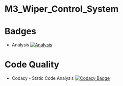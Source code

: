 # M3_Wiper_Control_System

# Badges
* Analysis 
[![Analysis](https://github.com/Faadilbatcha/M3_Wiper_Control_System/actions/workflows/analysis.yml/badge.svg)](https://github.com/Faadilbatcha/M3_Wiper_Control_System/actions/workflows/analysis.yml)

# Code Quality
* Codacy - Static Code Analysis
[![Codacy Badge](https://app.codacy.com/project/badge/Grade/9be80754d6fa40c0b21027b9dc365828)](https://www.codacy.com/gh/Faadilbatcha/M3_Wiper_Control_System/dashboard?utm_source=github.com&amp;utm_medium=referral&amp;utm_content=Faadilbatcha/M3_Wiper_Control_System&amp;utm_campaign=Badge_Grade)
